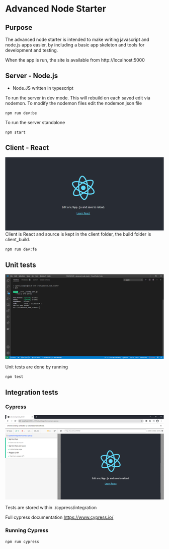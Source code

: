 # Advanced Node Starter
## Purpose
The advanced node starter is intended to make writing javascript and node.js apps easier, by including a basic app skeleton and tools for development and testing. 

When the app is run, the site is available from http://localhost:5000

## Server - Node.js
+ Node.JS written in typescript

To run the server in dev mode. This will rebuild on each saved edit via nodemon.
To modify the nodemon files edit the nodemon.json file
``` 
npm run dev:be
```

To run the server standalone 
```
npm start
```

## Client - React
![React app home page](docs/screenshots/client-screenshot-01.png)
Client is React and source is kept in the client folder, the build folder is client_build.

```
npm run dev:fe
```

## Unit tests
![jest tests](docs/screenshots/jest-screenshot-01.png)

Unit tests are done by running 
```
npm test
```

## Integration tests
### Cypress
![React app home page](docs/screenshots/cypress-screenshot-01.png)

Tests are stored within ./cypress/integration

Full cypress documentation https://www.cypress.io/

### Running Cypress
```
npm run cypress
```
